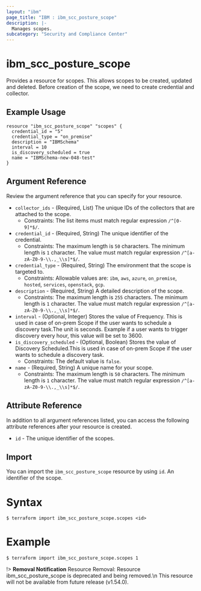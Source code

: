 ```yaml
---
layout: "ibm"
page_title: "IBM : ibm_scc_posture_scope"
description: |-
  Manages scopes.
subcategory: "Security and Compliance Center"
---
```


# ibm_scc_posture_scope

Provides a resource for scopes. This allows scopes to be created, updated and deleted. Before creation of the scope, we need to create credential and collector.

## Example Usage

```hcl
resource "ibm_scc_posture_scope" "scopes" {
  credential_id = "5"
  credential_type = "on_premise"
  description = "IBMSchema"
  interval = 10
  is_discovery_scheduled = true
  name = "IBMSchema-new-048-test"
}
```

## Argument Reference

Review the argument reference that you can specify for your resource.

* `collector_ids` - (Required, List) The unique IDs of the collectors that are attached to the scope.
  * Constraints: The list items must match regular expression `/^[0-9]*$/`.
* `credential_id` - (Required, String) The unique identifier of the credential.
  * Constraints: The maximum length is `50` characters. The minimum length is `1` character. The value must match regular expression `/^[a-zA-Z0-9-\\.,_\\s]*$/`.
* `credential_type` - (Required, String) The environment that the scope is targeted to.
  * Constraints: Allowable values are: `ibm`, `aws`, `azure`, `on_premise`, `hosted`, `services`, `openstack`, `gcp`.
* `description` - (Required, String) A detailed description of the scope.
  * Constraints: The maximum length is `255` characters. The minimum length is `1` character. The value must match regular expression `/^[a-zA-Z0-9-\\.,_\\s]*$/`.
* `interval` - (Optional, Integer) Stores the value of Frequency. This is used in case of on-prem Scope if the user wants to schedule a discovery task.The unit is seconds. Example if a user wants to trigger discovery every hour, this value will be set to 3600.
* `is_discovery_scheduled` - (Optional, Boolean) Stores the value of Discovery Scheduled.This is used in case of on-prem Scope if the user wants to schedule a discovery task.
  * Constraints: The default value is `false`.
* `name` - (Required, String) A unique name for your scope.
  * Constraints: The maximum length is `50` characters. The minimum length is `1` character. The value must match regular expression `/^[a-zA-Z0-9-\\.,_\\s]*$/`.

## Attribute Reference

In addition to all argument references listed, you can access the following attribute references after your resource is created.

* `id` - The unique identifier of the scopes.

## Import

You can import the `ibm_scc_posture_scope` resource by using `id`. An identifier of the scope.

# Syntax
```
$ terraform import ibm_scc_posture_scope.scopes <id>
```

# Example
```
$ terraform import ibm_scc_posture_scope.scopes 1
```

!> **Removal Notification** Resource Removal: Resource ibm_scc_posture_scope is deprecated and being removed.\n This resource will not be available from future release (v1.54.0).

